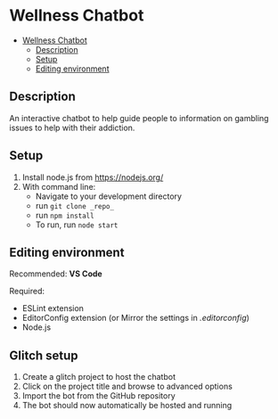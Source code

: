 # Wellness Chatbot

<!-- TOC -->

- [Wellness Chatbot](#wellness-chatbot)
    - [Description](#description)
    - [Setup](#setup)
    - [Editing environment](#editing-environment)

<!-- /TOC -->

## Description
An interactive chatbot to help guide people to information on gambling issues to help with their addiction.

## Setup

1. Install node.js from https://nodejs.org/
2. With command line:
    - Navigate to your development directory
    - run `git clone _repo_`
    - run `npm install`
    - To run, run `node start`


## Editing environment

Recommended: **VS Code**

Required:

- ESLint extension
- EditorConfig extension (or Mirror the settings in _.editorconfig_)
- Node.js

## Glitch setup

1. Create a glitch project to host the chatbot
2. Click on the project title and browse to advanced options
3. Import the bot from the GitHub repository
4. The bot should now automatically be hosted and running
